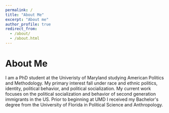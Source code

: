 ```yaml
---
permalink: /
title: "About Me"
excerpt: "About me"
author_profile: true
redirect_from: 
  - /about/
  - /about.html
---
```



About Me
======
I am a PhD student at the Univeristy of Maryland studying American Politics and Methodology. My primary interest fall under race and ethnic politics, identity, political behavior, and political socialization. My current work focuses on the political socialization and behavior of second generation immigrants in the US. Prior to beginning at UMD I received my Bachelor's degree from the University of Florida in Political Science and Anthropology. 
